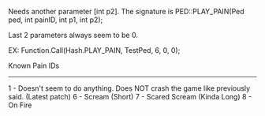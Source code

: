 Needs another parameter [int p2]. The signature is PED::PLAY_PAIN(Ped ped, int painID, int p1, int p2);

Last 2 parameters always seem to be 0.

EX: Function.Call(Hash.PLAY_PAIN, TestPed, 6, 0, 0);

Known Pain IDs
________________________

1 - Doesn't seem to do anything. Does NOT crash the game like previously said. (Latest patch)
6 - Scream (Short)
7 - Scared Scream (Kinda Long)
8 - On Fire
